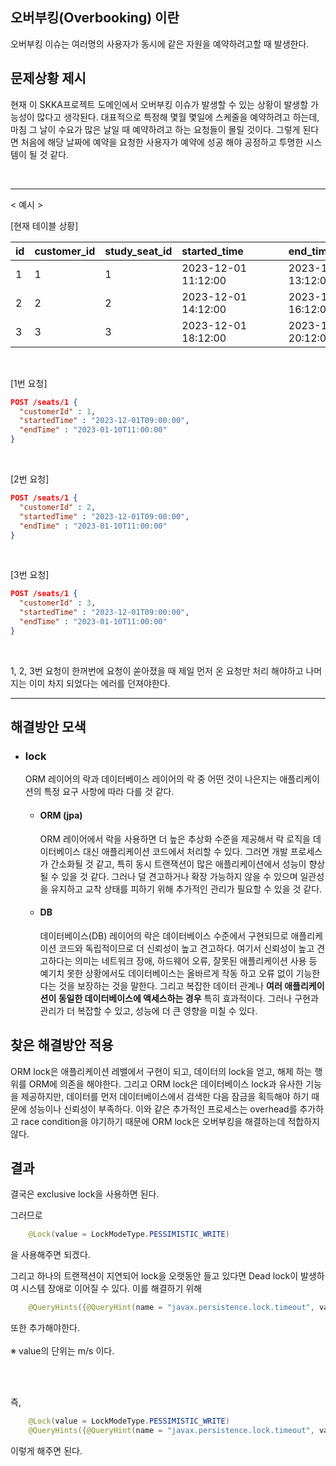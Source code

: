 ## 오버부킹(Overbooking) 이란
오버부킹 이슈는 여러명의 사용자가 동시에 같은 자원을 예약하려고할 때 발생한다.

## 문제상황 제시
현재 이 SKKA프로젝트 도메인에서 오버부킹 이슈가 발생할 수 있는 상황이 발생할 가능성이 많다고 생각된다.
대표적으로 특정해 몇월 몇일에 스케줄을 예약하려고 하는데, 마침 그 날이 수요가 많은 날일 때 예약하려고 하는 요청들이 몰릴 것이다.
그렇게 된다면 처음에 해당 날짜에 예약을 요청한 사용자가 예약에 성공 해야 공정하고 투명한 시스템이 될 것 같다.

<br>



---

< 예시 >

[현재 테이블 상황]

| id  | customer_id | study_seat_id | started_time&#160;&#160;&#160;&#160;&#160;&#160;&#160;&#160;&#160;&#160;&#160;&#160;&#160; | end_time&#160;&#160;&#160;&#160;&#160;&#160;&#160;&#160;&#160;&#160;&#160;&#160;&#160;&#160;&#160;&#160;&#160;&#160;&#160; |
|-----|-------------|---------------|--------------------------------------------------------------------------------------|----------------------------------------------------------------------------------------------------------------------------|
| 1   | 1           | 1             | 2023-12-01 11:12:00                                                                  | 2023-12-01 13:12:00                                                                                                        |
| 2   | 2           | 2             | 2023-12-01 14:12:00                                                                  | 2023-12-01 16:12:00                                                                                                        |
| 3   | 3           | 3             | 2023-12-01 18:12:00                                                                  | 2023-12-01 20:12:00                                                                                                        |

<br>

[1번 요청]
```json
POST /seats/1 {
  "customerId" : 1,
  "startedTime" : "2023-12-01T09:00:00",
  "endTime" : "2023-01-10T11:00:00"
}
```
<br>

[2번 요청]
```json
POST /seats/1 {
  "customerId" : 2,
  "startedTime" : "2023-12-01T09:00:00",
  "endTime" : "2023-01-10T11:00:00"
}
```
<br>

[3번 요청] 
```json
POST /seats/1 {
  "customerId" : 3,
  "startedTime" : "2023-12-01T09:00:00",
  "endTime" : "2023-01-10T11:00:00"
}
```
<br>

1, 2, 3번 요청이 한꺼번에 요청이 쏟아졌을 때 제일 먼저 온 요청만 처리 해야하고 나머지는 이미 차지 되었다는 에러를 던져야한다.

---

## 해결방안 모색

- ### lock
    ORM 레이어의 락과 데이터베이스 레이어의 락 중 어떤 것이 나은지는 애플리케이션의 특정 요구 사항에 따라 다를 것 같다.  

  - #### ORM (jpa)
    ORM 레이어에서 락을 사용하면 더 높은 추상화 수준을 제공해서 락 로직을 데이터베이스 대신 애플리케이션 코드에서 처리할 수 있다.
    그러면 개발 프로세스가 간소화될 것 같고, 특히 동시 트랜잭션이 많은 애플리케이션에서 성능이 향상될 수 있을 것 같다.
    그러나 덜 견고하거나 확장 가능하지 않을 수 있으며 일관성을 유지하고 교착 상태를 피하기 위해 추가적인 관리가 필요할 수 있을 것 같다.

  - #### DB
    데이터베이스(DB) 레이어의 락은 데이터베이스 수준에서 구현되므로 애플리케이션 코드와 독립적이므로 더 신뢰성이 높고 견고하다. 
    여기서 신뢰성이 높고 견고하다는 의미는 네트워크 장애, 하드웨어 오류, 잘못된 애플리케이션 사용 등 예기치 못한 상황에서도 데이터베이스는 올바르게 작동 하고 오류 없이 기능한다는 것을 보장하는 것을 말한다.
    그리고 복잡한 데이터 관계나 **여러 애플리케이션이 동일한 데이터베이스에 액세스하는 경우** 특히 효과적이다. 그러나
    구현과 관리가 더 복잡할 수 있고, 성능에 더 큰 영향을 미칠 수 있다.

## 찾은 해결방안 적용

ORM lock은 애플리케이션 레밸에서 구현이 되고, 데이터의 lock을 얻고, 해제 하는 행위를 ORM에 의존을 해야한다.
그리고 ORM lock은 데이터베이스 lock과 유사한 기능을 제공하지만, 데이터를 먼저 데이터베이스에서 검색한 다음 잠금을 획득해야 하기 때문에 성능이나 신뢰성이 부족하다.
이와 같은 추가적인 프로세스는 overhead를 추가하고 race condition을 야기하기 때문에 ORM lock은 오버부킹을 해결하는데 적합하지 않다.

## 결과


결국은 exclusive lock을 사용하면 된다. 

그러므로

```java
    @Lock(value = LockModeType.PESSIMISTIC_WRITE)
```
을 사용해주면 되겠다.

그리고 하나의 트랜잭션이 지연되어 lock을 오랫동안 들고 있다면 Dead lock이 발생하여 시스템 장애로 이어질 수 있다.
이를 해결하기 위해 

```java
    @QueryHints({@QueryHint(name = "javax.persistence.lock.timeout", value = "15000")})
```
또한 추가해야한다. <br><br>
※ value의 단위는 m/s 이다.

<br><br>

즉,

```java
    @Lock(value = LockModeType.PESSIMISTIC_WRITE)
    @QueryHints({@QueryHint(name = "javax.persistence.lock.timeout", value = "15000")})
```

이렇게 해주면 된다.